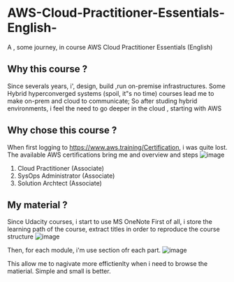 AWS-Cloud-Practitioner-Essentials-English-
================
A , some journey, in course AWS Cloud Practitioner Essentials (English)

Why this course ?
------------
Since severals years, i', design, build ,run on-premise infrastructures. 
Some Hybrid hyperconverged systems (spoil, it"s no time) courses lead me to make on-prem and cloud to communicate;
So after studing hybrid environments, i feel the need to go deeper in the cloud , starting with AWS

Why chose this course ?
------------
When first logging to https://www.aws.training/Certification, i was quite lost.
The available AWS certifications bring me and overview and steps
![image](https://user-images.githubusercontent.com/79169883/130522258-403f59b0-cc3b-4c06-9dd3-1e956eddafa4.png)

1. Cloud Practitioner (Associate)
2. SysOps Administrator (Associate)
3. Solution Archtect (Associate)

My material ?
------------
Since Udacity courses, i start to use MS OneNote 
First of all, i store the learning path of the course, extract titles in order to reproduce the course structure
![image](https://user-images.githubusercontent.com/79169883/130522954-4cb98ab7-d51b-40ff-97a2-7d81e0f6c1b0.png)

Then, for each module, i'm use section ofr each part.
![image](https://user-images.githubusercontent.com/79169883/130522928-924d9465-2e30-41a6-a388-b02c036c92d1.png)

This allow me to nagivate more effictienlty when i need to browse the matierial.
Simple and small is better.


